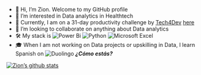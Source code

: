 - 👋 Hi, I’m Zion. Welcome to my GitHub profile
- 💞️ I’m interested in Data analytics in Healthtech
- 🌱 Currently, I am on a 31-day productivity challenge by [Tech4Dev](https://twitter.com/Tech4DevHQ) [here](https://twitter.com/Xionne_/status/1575528961043361792?s=20&t=6vCMAcIZVxHIBw-r16nusA) 
- 👀 I’m looking to collaborate on anything about Data analytics
- 🛠  My stack is ![Power Bi](https://img.shields.io/badge/power_bi-F2C811?style=for-the-badge&logo=powerbi&logoColor=black) ![Python](https://img.shields.io/badge/python-3670A0?style=for-the-badge&logo=python&logoColor=ffdd54) ![Microsoft Excel](https://img.shields.io/badge/Microsoft_Excel-217346?style=for-the-badge&logo=microsoft-excel&logoColor=white)
- 🎓  When I am not working on Data projects or upskilling in Data, I learn Spanish on ![Duolingo](https://img.shields.io/badge/Duolingo-%234DC730.svg?style=for-the-badge&logo=Duolingo&logoColor=white) ***¿Cómo estás?***




[![Zion’s github stats](https://github-readme-stats.vercel.app/api?username=Zion-Zion)](https://github.com/Zion-Zion)

<!---
Zion-Zion/Zion-Zion is a ✨ special ✨ repository because its `README.md` (this file) appears on your GitHub profile.
You can click the Preview link to take a look at your changes.
--->
